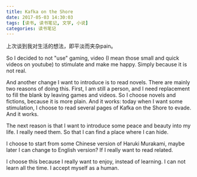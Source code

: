 ```yaml
---
title: Kafka on the Shore
date: 2017-05-03 14:30:03
tags: [读书, 读书笔记, 文学, 小说]
categories: 读书笔记
---
```


上次谈到我对生活的想法，即平淡而夹杂pain。

So I decided to not "use" gaming, video (I mean those small and quick videos on youtube) to stimulate and make me happy. Simply because it is not real.

And another change I want to introduce is to read novels. There are mainly two reasons of doing this. First, I am still a person, and I need replacement to fill the blank by leaving games and videos. So I choose novels and fictions, because it is more plain. And it works: today when I want some stimulation, I choose to read several pages of Kafka on the Shore to evade. And it works.

The next reason is that I want to introduce some peace and beauty into my life. I really need them. So that I can find a place where I can hide.

I choose to start from some Chinese version of Haruki Murakami, maybe later I can change to English version? If I really want to read related.

I choose this because I really want to enjoy, instead of learning. I can not learn all the time. I accept myself as a human.

